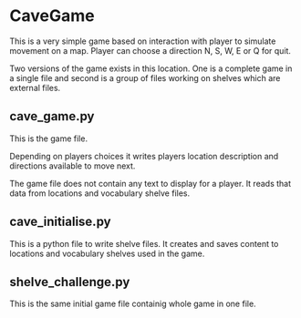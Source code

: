 CaveGame
========
This is a very simple game based on interaction with player to simulate
movement on a map. Player can choose a direction N, S, W, E or Q for
quit.

Two versions of the game exists in this location. One is a complete game
in a single file and second is a group of files working on shelves which
are external files.

cave_game.py
------------
This is the game file.

Depending on players choices it writes players location description and
directions available to move next.

The game file does not contain any text to display for a player.
It reads that data from locations and vocabulary shelve files.

cave_initialise.py
------------------
This is a python file to write shelve files.
It creates and saves content to locations and vocabulary shelves used
in the game.

shelve_challenge.py
-------------------
This is the same initial game file containig whole game in one file.